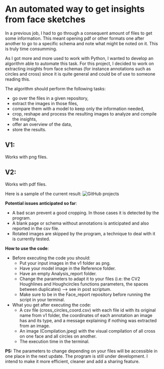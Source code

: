 # An automated way to get insights from face sketches

In a previous job, I had to go through a consequent amount of files to get some information. This meant opening pdf or other formats one after another to go to a specific schema and note what might be noted on it. This is truly time consumming.

As I got more and more used to work with Python, I wanted to develop an algorithm able to automate this task. For this project, I decided to work on extracting insights from face schemas (for instance annotations such as circles and cross) since it is quite general and could be of use to someone reading this.

The algorithm should perform the following tasks:
-   go over the files in a given repository,
-   extract the images in those files,
-   compare them with a model to keep only the information needed,
-   crop, reshape and process the resulting images to analyze and compile the insights,
-   offer an overview of the data,
-   store the results.

## V1:
Works with png files.

## V2:
Works with pdf files.

Here is a sample of the current result:
![GitHub projects](https://user-images.githubusercontent.com/104162893/185877030-e8767580-8e25-44e5-ba1c-cec10eb32f33.jpg)

**Potential issues anticipated so far**:
- A bad scan prevent a good cropping. In those cases it is detected by the program.
- A blank page or schema without annotations is anticipated and also reported in the csv file.
- Rotated images are skipped by the program, a technique to deal with it is currently tested.

**How to use the code**:
- Before executing the code you should:
    - Put your input images in the v1 folder as png.
    - Have your model image in the Reference folder.
    - Have an empty Analysis_report folder.
    - Change the parameters to adapt it to your files (i.e: the CV2 Houghlines and Houghcircles functions parameters, the spaces between duplicates) --> see in post scriptum.
    - Make sure to be in the Face_report repository before running the script in your terminal.
- What you get after executing the code:
    - A csv file (cross_circles_coord.csv) with each file id with its original name from v1 folder, the coordinates of each annotation an image has and its type, and a message explaining if nothing was extracted from an image.
    - An image (Compilation.jpeg) with the visual compilation of all cross on one face and all circles on another.
    - The execution time in the terminal.

**PS:** 
The parameters to change depending on your files will be accessible in one place in the next update.
The program is still under development. I intend to make it more efficient, cleaner and add a sharing feature.
